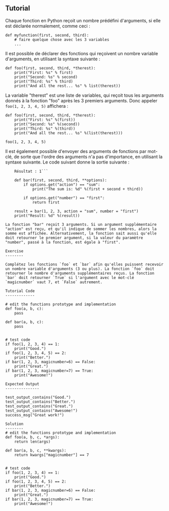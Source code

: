 Tutorial
--------

Chaque fonction en Python reçoit un nombre prédéfini d'arguments, si elle est déclarée normalement, comme ceci :

    def myfunction(first, second, third):
        # faire quelque chose avec les 3 variables
        ...

Il est possible de déclarer des fonctions qui reçoivent un nombre variable d'arguments, en utilisant la syntaxe suivante :

    def foo(first, second, third, *therest):
        print("First: %s" % first)
        print("Second: %s" % second)
        print("Third: %s" % third)
        print("And all the rest... %s" % list(therest))

La variable "therest" est une liste de variables, qui reçoit tous les arguments donnés à la fonction "foo" après les 3 premiers arguments. Donc appeler `foo(1, 2, 3, 4, 5)` affichera :

    def foo(first, second, third, *therest):
        print("First: %s" %(first))
        print("Second: %s" %(second))
        print("Third: %s" %(third))
        print("And all the rest... %s" %(list(therest)))
    
    foo(1, 2, 3, 4, 5)

Il est également possible d'envoyer des arguments de fonctions par mot-clé, de sorte que l'ordre des arguments n'a pas d'importance, en utilisant la syntaxe suivante. Le code suivant donne la sortie suivante : 
```La somme est : 6
    Résultat : 1```

    def bar(first, second, third, **options):
        if options.get("action") == "sum":
            print("The sum is: %d" %(first + second + third))
    
        if options.get("number") == "first":
            return first
    
    result = bar(1, 2, 3, action = "sum", number = "first")
    print("Result: %d" %(result))

La fonction "bar" reçoit 3 arguments. Si un argument supplémentaire "action" est reçu, et qu'il indique de sommer les nombres, alors la somme est affichée. Alternativement, la fonction sait aussi qu'elle doit retourner le premier argument, si la valeur du paramètre "number", passé à la fonction, est égale à "first".

Exercise
--------

Complétez les fonctions `foo` et `bar` afin qu'elles puissent recevoir un nombre variable d'arguments (3 ou plus). La fonction `foo` doit retourner le nombre d'arguments supplémentaires reçus. La fonction `bar` doit retourner `True` si l'argument avec le mot-clé `magicnumber` vaut 7, et `False` autrement.

Tutorial Code
-------------

# edit the functions prototype and implementation
def foo(a, b, c):
    pass

def bar(a, b, c):
    pass


# test code
if foo(1, 2, 3, 4) == 1:
    print("Good.")
if foo(1, 2, 3, 4, 5) == 2:
    print("Better.")
if bar(1, 2, 3, magicnumber=6) == False:
    print("Great.")
if bar(1, 2, 3, magicnumber=7) == True:
    print("Awesome!")

Expected Output
---------------

test_output_contains("Good.")
test_output_contains("Better.")
test_output_contains("Great.")
test_output_contains("Awesome!")
success_msg("Great work!")

Solution
--------
# edit the functions prototype and implementation
def foo(a, b, c, *args):
    return len(args)

def bar(a, b, c, **kwargs):
    return kwargs["magicnumber"] == 7


# test code
if foo(1, 2, 3, 4) == 1:
    print("Good.")
if foo(1, 2, 3, 4, 5) == 2:
    print("Better.")
if bar(1, 2, 3, magicnumber=6) == False:
    print("Great.")
if bar(1, 2, 3, magicnumber=7) == True:
    print("Awesome!")